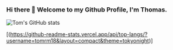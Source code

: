 ### Hi there 👋 Welcome to my Github Profile, I'm Thomas.

![Tom's GitHub stats](https://github-readme-stats.vercel.app/api?username=tomrm18&theme=tokyonight&show_icons=true)


[(https://github-readme-stats.vercel.app/api/top-langs/?username=tomrm18&layout=compact&theme=tokyonight)]
